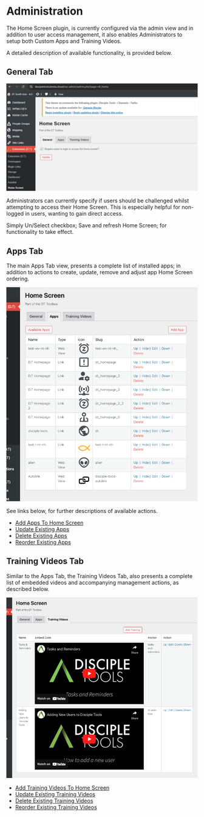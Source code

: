 # Administration

The Home Screen plugin, is currently configured via the admin view and in addition to user access
management, it also enables Administrators to setup both Custom Apps and Training Videos.

A detailed description of available functionality, is provided below.

## General Tab

![image](./imgs/general-tab.png)

Administrators can currently specify if users should be challenged whilst attempting to access their Home Screen. This is especially helpful
for non-logged in users, wanting to gain direct access.

Simply Un/Select checkbox; Save and refresh Home Screen; for functionality to take effect.

## Apps Tab

The main Apps Tab view, presents a complete list of installed apps; in addition to actions to create, update, remove and adjust app Home Screen ordering.

![image](./apps/imgs/apps-tab-list.png)

See links below, for further descriptions of available actions.

- [Add Apps To Home Screen](./apps/create.md)
- [Update Existing Apps](./apps/update.md)
- [Delete Existing Apps](./apps/delete.md)
- [Reorder Existing Apps](./apps/reorder.md)

## Training Videos Tab

Similar to the Apps Tab, the Training Videos Tab, also presents a complete list of embedded videos and accompanying management actions, as described below.

![image](./train/imgs/train-tab-list.png)

- [Add Training Videos To Home Screen](./train/create.md)
- [Update Existing Training Videos](./train/update.md)
- [Delete Existing Training Videos](./train/delete.md)
- [Reorder Existing Training Videos](./train/reorder.md)
